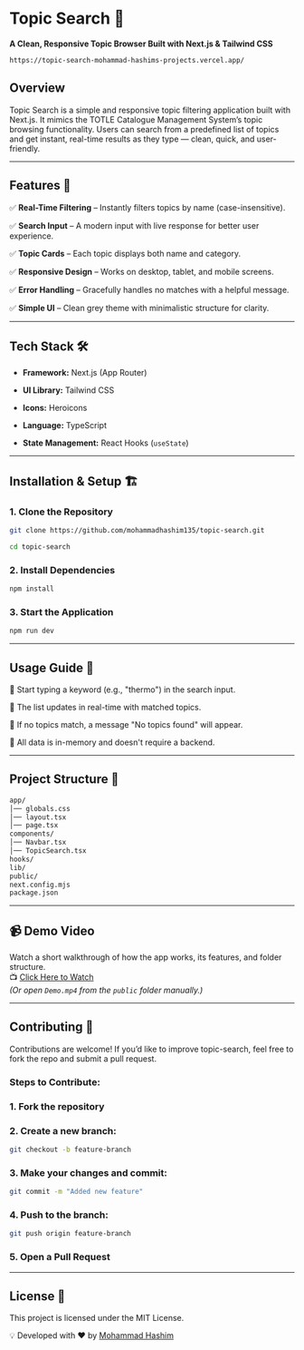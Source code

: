 # **Topic Search** 🎯  
**A Clean, Responsive Topic Browser Built with Next.js & Tailwind CSS**

```url
https://topic-search-mohammad-hashims-projects.vercel.app/
```
## **Overview**  
Topic Search is a simple and responsive topic filtering application built with Next.js. It mimics the TOTLE Catalogue Management System’s topic browsing functionality. Users can search from a predefined list of topics and get instant, real-time results as they type — clean, quick, and user-friendly.

---

## **Features** 🚀  
✅ **Real-Time Filtering** – Instantly filters topics by name (case-insensitive).  

✅ **Search Input** – A modern input with live response for better user experience.  

✅ **Topic Cards** – Each topic displays both name and category.  

✅ **Responsive Design** – Works on desktop, tablet, and mobile screens.

✅ **Error Handling** – Gracefully handles no matches with a helpful message. 

✅ **Simple UI** – Clean grey theme with minimalistic structure for clarity.

---

## **Tech Stack** 🛠  
- **Framework:** Next.js (App Router)  

- **UI Library:** Tailwind CSS  

- **Icons:** Heroicons 

- **Language:** TypeScript  

- **State Management:** React Hooks (`useState`)  

---

## **Installation & Setup** 🏗  
### **1. Clone the Repository**  
```bash
git clone https://github.com/mohammadhashim135/topic-search.git

cd topic-search
```


### **2. Install Dependencies**
```bash
npm install
```


### **3. Start the Application**
```bash
npm run dev
```
---

## Usage Guide 📝

🔹 Start typing a keyword (e.g., "thermo") in the search input.  

🔹 The list updates in real-time with matched topics.  

🔹 If no topics match, a message "No topics found" will appear. 

🔹 All data is in-memory and doesn't require a backend.


---

## **Project Structure** 📂
```bash
app/
│── globals.css
│── layout.tsx
│── page.tsx
components/
│── Navbar.tsx
│── TopicSearch.tsx
hooks/
lib/
public/
next.config.mjs
package.json

```
---
## 📹 Demo Video

Watch a short walkthrough of how the app works, its features, and folder structure.  
📺 [Click Here to Watch](/public/Demo.mp4)  
*(Or open `Demo.mp4` from the `public` folder manually.)*

---
## **Contributing** 🤝
Contributions are welcome! If you’d like to improve topic-search, feel free to fork the repo and submit a pull request.

### **Steps to Contribute:**
### **1. Fork the repository**
### **2. Create a new branch:**
```bash
git checkout -b feature-branch
```

### **3. Make your changes and commit:**

```bash
git commit -m "Added new feature"
```
### **4. Push to the branch:**
```bash
git push origin feature-branch
```
### **5. Open a Pull Request**
---
## **License** 📜
This project is licensed under the MIT License.

💡 Developed with ❤️ by [Mohammad Hashim](https://github.com/mohammadhashim135/topic-search.git)


